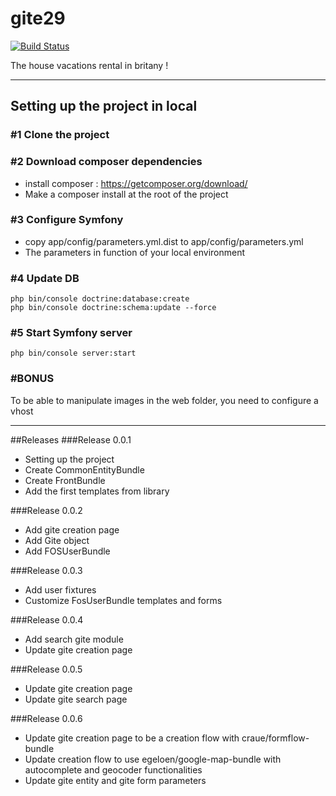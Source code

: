 gite29
======

[![Build Status](https://travis-ci.org/math29/gite29.svg?branch=master)](https://travis-ci.org/math29/gite29)

The house vacations rental in britany !

---

## Setting up the project in local

### #1 Clone the project

### #2 Download composer dependencies
- install composer : https://getcomposer.org/download/
- Make a composer install at the root of the project

### #3 Configure Symfony
- copy app/config/parameters.yml.dist to app/config/parameters.yml
- The parameters in function of your local environment

### #4 Update DB
```
php bin/console doctrine:database:create
php bin/console doctrine:schema:update --force
```

### #5 Start Symfony server
```
php bin/console server:start
```

### #BONUS
To be able to manipulate images in the web folder, you need to configure a vhost

---

##Releases
###Release 0.0.1
- Setting up the project
- Create CommonEntityBundle
- Create FrontBundle
- Add the first templates from library

###Release 0.0.2
- Add gite creation page
- Add Gite object
- Add FOSUserBundle

###Release 0.0.3
- Add user fixtures
- Customize FosUserBundle templates and forms

###Release 0.0.4
- Add search gite module
- Update gite creation page

###Release 0.0.5
- Update gite creation page
- Update gite search page

###Release 0.0.6
- Update gite creation page to be a creation flow with craue/formflow-bundle
- Update creation flow to use egeloen/google-map-bundle with autocomplete and geocoder functionalities
- Update gite entity and gite form parameters